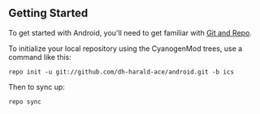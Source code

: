 Getting Started
---------------

To get started with Android, you'll need to get
familiar with [Git and Repo](http://source.android.com/download/using-repo).

To initialize your local repository using the CyanogenMod trees, use a command like this:

    repo init -u git://github.com/dh-harald-ace/android.git -b ics

Then to sync up:

    repo sync
